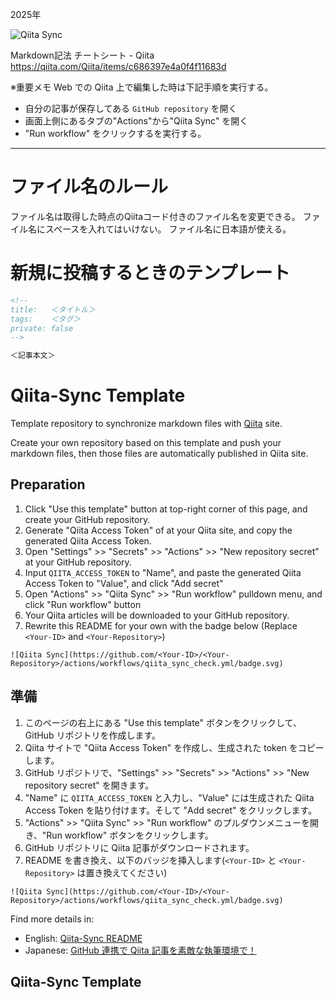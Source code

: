 2025年

![Qiita Sync](https://github.com/masakinihirota/qiita_sync.article/actions/workflows/qiita_sync_check.yml/badge.svg)

Markdown記法 チートシート - Qiita
https://qiita.com/Qiita/items/c686397e4a0f4f11683d

※重要メモ
Web での Qiita 上で編集した時は下記手順を実行する。

- 自分の記事が保存してある `GitHub repository` を開く
- 画面上側にあるタブの"Actions"から"Qiita Sync" を開く
- "Run workflow" をクリックするを実行する。

---

# ファイル名のルール
ファイル名は取得した時点のQiitaコード付きのファイル名を変更できる。
ファイル名にスペースを入れてはいけない。
ファイル名に日本語が使える。



# 新規に投稿するときのテンプレート

```ファイル名.md
<!--
title:   ＜タイトル＞
tags:    ＜タグ＞
private: false
-->

＜記事本文＞


```

# Qiita-Sync Template

Template repository to synchronize markdown files with [Qiita](https://qiita.com/) site.

Create your own repository based on this template and push your markdown files, then those files are automatically published in Qiita site.

## Preparation

1. Click "Use this template" button at top-right corner of this page, and create your GitHub repository.
2. Generate "Qiita Access Token" of at your Qiita site, and copy the generated Qiita Access Token.
3. Open "Settings" >> "Secrets" >> "Actions" >> "New repository secret" at your GitHub repository.
4. Input `QIITA_ACCESS_TOKEN` to "Name", and paste the generated Qiita Access Token to "Value", and click "Add secret"
5. Open "Actions" >> "Qiita Sync" >> "Run workflow" pulldown menu, and click "Run workflow" button
6. Your Qiita articles will be downloaded to your GitHub repository.
7. Rewrite this README for your own with the badge below (Replace `<Your-ID>` and `<Your-Repository>`)

```
![Qiita Sync](https://github.com/<Your-ID>/<Your-Repository>/actions/workflows/qiita_sync_check.yml/badge.svg)
```

## 準備

1. このページの右上にある "Use this template" ボタンをクリックして、GitHub リポジトリを作成します。
2. Qiita サイトで "Qiita Access Token" を作成し、生成された token をコピーします。
3. GitHub リポジトリで、"Settings" >> "Secrets" >> "Actions" >> "New repository secret" を開きます。
4. "Name" に `QIITA_ACCESS_TOKEN` と入力し、"Value" には生成された Qiita Access Token を貼り付けます。そして "Add secret" をクリックします。
5. "Actions" >> "Qiita Sync" >> "Run workflow" のプルダウンメニューを開き、"Run workflow" ボタンをクリックします。
6. GitHub リポジトリに Qiita 記事がダウンロードされます。
7. README を書き換え、以下のバッジを挿入します(`<Your-ID>` と `<Your-Repository>` は置き換えてください)

```
![Qiita Sync](https://github.com/<Your-ID>/<Your-Repository>/actions/workflows/qiita_sync_check.yml/badge.svg)
```

Find more details in:

- English: [Qiita-Sync README](https://github.com/ryokat3/qiita-sync)
- Japanese: [GitHub 連携で Qiita 記事を素敵な執筆環境で！](https://qiita.com/ryokat3/items/d054b95f68810f70b136)


## Qiita-Sync Template
